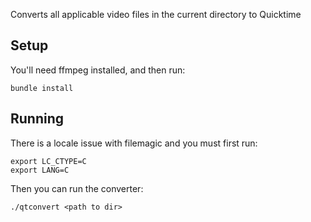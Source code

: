 Converts all applicable video files in the current directory to
Quicktime

## Setup

You'll need ffmpeg installed, and then run:

```
bundle install
```

## Running

There is a locale issue with filemagic and you must first run:

```
export LC_CTYPE=C
export LANG=C
```

Then you can run the converter:

```
./qtconvert <path to dir>
```
